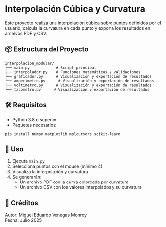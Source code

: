
# Interpolación Cúbica y Curvatura

Este proyecto realiza una interpolación cúbica sobre puntos definidos por el usuario,
calcula la curvatura en cada punto y exporta los resultados en archivos PDF y CSV.

## 📦 Estructura del Proyecto

```
interpolacion_modular/
├── main.py            # Script principal
├── interpolador.py    # Funciones matemáticas y validaciones
└── graficador.py      # Visualización y exportación de resultados
└── amperimetro.py      # Visualización y exportación de resultados
└── voltimetro.py      # Visualización y exportación de resultados
└── tacometro.py      # Visualización y exportación de resultados
```

## 🛠️ Requisitos

- Python 3.8 o superior
- Paquetes necesarios:

```bash
pip install numpy matplotlib mplcursors scikit-learn
```

## 🚀 Uso

1. Ejecuta `main.py`
2. Selecciona puntos con el mouse (mínimo 4)
3. Visualiza la interpolación y curvatura
4. Se generarán:
   - Un archivo PDF con la curva coloreada por curvatura
   - Un archivo CSV con los valores interpolados y su curvatura

## 🧠 Créditos

Autor: Miguel Eduardo Venegas Monroy  
Fecha: Julio 2025
